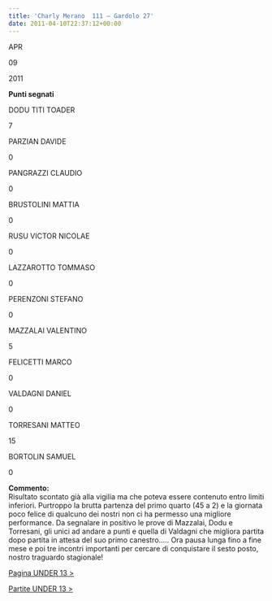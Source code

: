 ```yaml
---
title: 'Charly Merano  111 – Gardolo 27'
date: 2011-04-10T22:37:12+00:00
---
```

APR

09

2011

**Punti segnati**

DODU TITI TOADER

7

PARZIAN DAVIDE

0

PANGRAZZI CLAUDIO

0

BRUSTOLINI MATTIA

0

RUSU VICTOR NICOLAE

0

LAZZAROTTO TOMMASO

0

PERENZONI STEFANO

0

MAZZALAI VALENTINO

5

FELICETTI MARCO

0

VALDAGNI DANIEL

0

TORRESANI MATTEO

15

BORTOLIN SAMUEL

0

**Commento:**  
Risultato scontato già alla vigilia ma che poteva essere contenuto entro limiti inferiori. Purtroppo la brutta partenza del primo quarto (45 a 2) e la giornata poco felice di qualcuno dei nostri non ci ha permesso una migliore performance. Da segnalare in positivo le prove di Mazzalai, Dodu e Torresani, gli unici ad andare a punti e quella di Valdagni che migliora partita dopo partita in attesa del suo primo canestro….. Ora pausa lunga fino a fine mese e poi tre incontri importanti per cercare di conquistare il sesto posto, nostro traguardo stagionale!

[Pagina UNDER 13 >](http://www.basketgardolo.it/under-13)

[Partite UNDER 13 >](http://www.basketgardolo.it/?tag=under-13&cat=11)